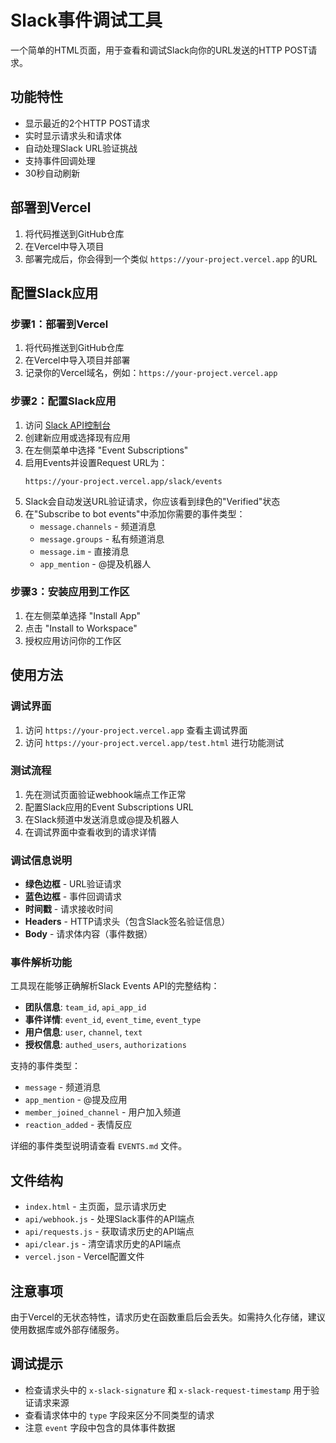 # Slack事件调试工具

一个简单的HTML页面，用于查看和调试Slack向你的URL发送的HTTP POST请求。

## 功能特性

- 显示最近的2个HTTP POST请求
- 实时显示请求头和请求体
- 自动处理Slack URL验证挑战
- 支持事件回调处理
- 30秒自动刷新

## 部署到Vercel

1. 将代码推送到GitHub仓库
2. 在Vercel中导入项目
3. 部署完成后，你会得到一个类似 `https://your-project.vercel.app` 的URL

## 配置Slack应用

### 步骤1：部署到Vercel
1. 将代码推送到GitHub仓库
2. 在Vercel中导入项目并部署
3. 记录你的Vercel域名，例如：`https://your-project.vercel.app`

### 步骤2：配置Slack应用
1. 访问 [Slack API控制台](https://api.slack.com/apps)
2. 创建新应用或选择现有应用
3. 在左侧菜单中选择 "Event Subscriptions"
4. 启用Events并设置Request URL为：
   ```
   https://your-project.vercel.app/slack/events
   ```
5. Slack会自动发送URL验证请求，你应该看到绿色的"Verified"状态
6. 在"Subscribe to bot events"中添加你需要的事件类型：
   - `message.channels` - 频道消息
   - `message.groups` - 私有频道消息
   - `message.im` - 直接消息
   - `app_mention` - @提及机器人

### 步骤3：安装应用到工作区
1. 在左侧菜单选择 "Install App"
2. 点击 "Install to Workspace"
3. 授权应用访问你的工作区

## 使用方法

### 调试界面
1. 访问 `https://your-project.vercel.app` 查看主调试界面
2. 访问 `https://your-project.vercel.app/test.html` 进行功能测试

### 测试流程
1. 先在测试页面验证webhook端点工作正常
2. 配置Slack应用的Event Subscriptions URL
3. 在Slack频道中发送消息或@提及机器人
4. 在调试界面中查看收到的请求详情

### 调试信息说明
- **绿色边框** - URL验证请求
- **蓝色边框** - 事件回调请求
- **时间戳** - 请求接收时间
- **Headers** - HTTP请求头（包含Slack签名验证信息）
- **Body** - 请求体内容（事件数据）

### 事件解析功能
工具现在能够正确解析Slack Events API的完整结构：

- **团队信息**: `team_id`, `api_app_id`
- **事件详情**: `event_id`, `event_time`, `event_type`
- **用户信息**: `user`, `channel`, `text`
- **授权信息**: `authed_users`, `authorizations`

支持的事件类型：
- `message` - 频道消息
- `app_mention` - @提及应用
- `member_joined_channel` - 用户加入频道
- `reaction_added` - 表情反应

详细的事件类型说明请查看 `EVENTS.md` 文件。

## 文件结构

- `index.html` - 主页面，显示请求历史
- `api/webhook.js` - 处理Slack事件的API端点
- `api/requests.js` - 获取请求历史的API端点
- `api/clear.js` - 清空请求历史的API端点
- `vercel.json` - Vercel配置文件

## 注意事项

由于Vercel的无状态特性，请求历史在函数重启后会丢失。如需持久化存储，建议使用数据库或外部存储服务。

## 调试提示

- 检查请求头中的 `x-slack-signature` 和 `x-slack-request-timestamp` 用于验证请求来源
- 查看请求体中的 `type` 字段来区分不同类型的请求
- 注意 `event` 字段中包含的具体事件数据